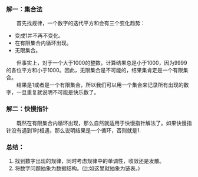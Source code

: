 ### 解一：集合法
&emsp;&emsp;首先找规律，一个数字的迭代平方和会有三个变化趋势：
+ 变成1并不再不变化。
+ 在有限集合内循环出现。
+ 无限集合。  

&emsp;&emsp;但事实上，对于一个大于1000的整数，计算结果总是小于1000，因为9999的各位平方和小于1000。因此，无限集合是不可能的，结果集肯定是一个有限集合。  
&emsp;&emsp;结果是1或者是一个有限集合，所以我们可以用一个集合来记录所有出现的数字，一旦重复就说明不可能是快乐数了。
### 解二：快慢指针
&emsp;&emsp;既然在有限集合内循环出现，那么自然就适用于快慢指针解法了。如果快慢指针没有遇到1时相遇，那么说明结果是一个循环，否则就是1.

### 总结：
1. 找到数字出现的规律，同时考虑规律中的单调性，收敛还是发散。
2. 将数字问题抽象为数据结构。(比如这里就抽象为链表。)